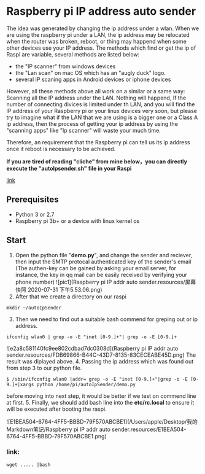# Raspberry pi IP address auto sender
The idea was generated by changing the ip address under a wlan. When we are using the raspberry pi under a LAN, the ip address may be relocated when the router was broken, reboot, or thing may happend when some other devices use your IP address. The methods which find or get the ip of Raspi are variable, several methods are listed below:
* the "IP scanner" from windows devices
* the "Lan scan" on mac OS which has an "augly duck" logo.
* several IP scaning apps in Android devices or iphone devices

However, all these methods above all work on a similar or a same way: Scanning all the IP address under the LAN. Nothing will happend, If the number of connecting divices is limited under th LAN, and you will find the IP address of your Raspberry pi or your linux devices very soon, but please try to imagine what if the LAN that we are using is a bigger one or a Class A ip address, then the process of getting your ip address by using the "scanning apps" like "Ip scanner" will waste your much time.

Therefore, an requirement that the Raspberry pi can tell us its ip address once it reboot is necessary to be achieved.

**If you are tired of reading "cliche" from mine below，you can directly execute the "autoIpsender.sh" file in your Raspi** 

[link](#link)

## Prerequisites
* Python 3 or 2.7
* Raspberry pi 3b+ or a device with linux kernel os
## Start

1. Open the python file "**demo.py**", and change the sender and reciever, then input the SMTP protocal authenticated key of the sender's email (The authen-key can be gained by asking your email server, for instance, the key in qq mail can be easily received by verifying your phone number) ![pic1](Raspberry pi IP addr auto sender.resources/屏幕快照 2020-07-31 下午5.53.06.png)
2. After that we create a directory on our raspi 
```
mkdir ~/autoIpSender
```
3. Then we need to find out a suitable bash commend for greping out or ip address. 
```
ifconfig wlan0 | grep -o -E "inet [0-9.]+"| grep -o -E [0-9.]+
```
![e2a8c581140fc9ee802cdbad7dc0308d](Raspberry pi IP addr auto sender.resources/FDB69866-B44C-43D7-8135-83CECEABE45D.png)
The result was diplayed above.
4. Passing the ip address which was found out from step 3 to our python file.
```
$ /sbin/ifconfig wlan0 |addr= grep -o -E "inet [0-9.]+"|grep -o -E [0-9.]+|xargs python /home/pi/autoIpSender/demo.py
```
before moving into next step, it would be better if we test on commend line at first.
5. Finally, we should add bash line into the **etc/rc.local** to ensure it will be executed after booting the raspi. 

  ![E1BEA504-6764-4FF5-BBBD-79F570ABCBE1](/Users/apple/Desktop/我的Markdown笔记/Raspberry pi IP addr auto sender.resources/E1BEA504-6764-4FF5-BBBD-79F570ABCBE1.png)

### <span id="link">link:</span>

```
wget ..... |bash
```

